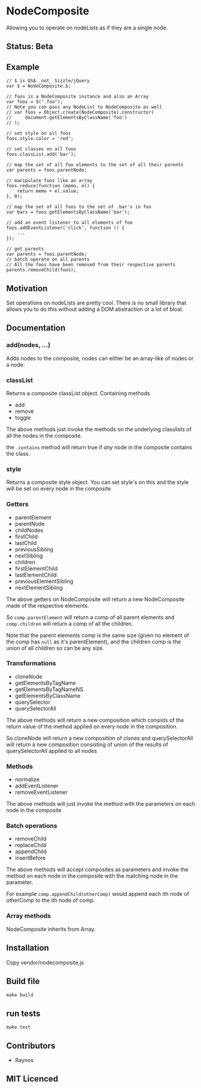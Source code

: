 # NodeComposite

Allowing you to operate on nodeLists as if they are a single node.

## Status: Beta

## Example

    // $ is QSA _not_ Sizzle/jQuery
    var $ = NodeComposite.$;

    // foos is a NodeComposite instance and also an Array
    var foos = $(".foo");
    // Note you can pass any NodeList to NodeComposite as well
    // var foos = Object.create(NodeComposite).constructor(
    //     document.getElementsByClassName('foo')
    // );

    // set style on all foos
    foos.style.color = 'red';

    // set classes on all foos
    foos.classList.add('bar');

    // map the set of all foo elements to the set of all their parents
    var parents = foos.parentNode;

    // manipulate foos like an array
    foos.reduce(function (memo, el) {
        return memo + el.value;
    }, 0);

    // map the set of all foos to the set of .bar's in foo
    var bars = foos.getElementsByClassName('bar');

    // add an event listener to all elements of foo
    foos.addEventListener('click', function () {
        ...
    });

    // get parents
    var parents = foos.parentNode;
    // batch operate on all parents
    // All the foos have been removed from their respective parents
    parents.removeChild(foos);

## Motivation

Set operations on nodeLists are pretty cool. There is no small library that allows you to do this without adding a DOM abstraction or a lot of bloat.

## Documentation

### add(nodes, ...)

Adds nodes to the composite, nodes can either be an array-like of nodes or a node.

### classList

Returns a composite classList object. Containing methods 

 - add
 - remove
 - toggle

The above methods just invoke the methods on the underlying classlists of all the nodes in the composite.

the `.contains` method will return true if _any_ node in the composite contains the class.

### style

Returns a composite style object. You can set style's on this and the style will be set on every node in the composite

### Getters

 - parentElement
 - parentNode
 - childNodes
 - firstChild
 - lastChild
 - previousSibling
 - nextSibling
 - children
 - firstElementChild
 - lastElementChild
 - previousElementSibling
 - nextElementSibling

The above getters on NodeComposite will return a new NodeComposite made of the respective elements.

So `comp.parentElement` will return a comp of all parent elements and `comp.children` will return a comp of all the children. 

Note that the parent elements comp is the same size (given no element of the comp has `null` as it's parentElement), and the children comp is the union of all children so can be any size.

### Transformations

 - cloneNode
 - getElementsByTagName
 - getElementsByTagNameNS
 - getElementsByClassName
 - querySelector
 - querySelectorAll

The above methods will return a new composition which consists of the return value of the method applied on every node in the composition.

So cloneNode will return a new composition of clones and querySelectorAll will return a new composition consisting of union of the results of querySelectorAll applied to all nodes

### Methods

 - normalize
 - addEventListener
 - removeEventListener

The above methods will just invoke the method with the parameters on each node in the composite

### Batch operations

 - removeChild
 - replaceChild
 - appendChild
 - insertBefore

The above methods will accept composites as parameters and invoke the method on each node in the composite with the matching node in the parameter.

For example `comp.appendChild(otherComp)` would append each ith node of otherComp to the ith node of comp.

### Array methods

NodeComposite inherits from Array.

## Installation

Copy vendor/nodecomposite.js

## Build file

`make build`

## run tests

`make test`

## Contributors

 - Raynos

## MIT Licenced
